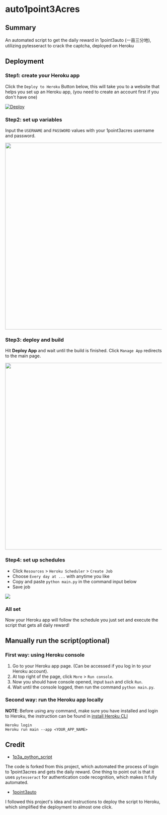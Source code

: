 # auto1point3Acres

## Summary

An automated script to get the daily reward in 1point3auto (一亩三分地), utilizing pytesseract to crack the captcha, deployed on Heroku

## Deployment

### Step1: create your Heroku app

Click the `Deploy to Heroku` Button below, this will take you to a website that helps you set up an Heroku app, (you need to create an account first if you don't have one)

[![Deploy](https://www.herokucdn.com/deploy/button.png)](https://heroku.com/deploy)

### Step2: set up variables

Input the `USERNAME` and `PASSWORD` values with your 1point3acres username and password.

<img src="https://i.imgur.com/jV8a7fQ.png" width="600px">

### Step3: deploy and build

Hit **Deploy App** and wait until the build is finished. Click `Manage App` redirects to the main page.

<img src="https://i.imgur.com/UnHlu8Q.png" width="600px">

### Step4: set up schedules

- Click `Resources` > `Heroku Scheduler` > `Create Job`
- Choose `Every day at ...` with anytime you like
- Copy and paste `python main.py` in the command input below
- Save job

<img src="https://i.imgur.com/hj6adwI.png">

### All set

Now your Heroku app will follow the schedule you just set and execute the script that gets all daily reward!

## Manually run the script(optional)

### First way: using Heroku console

1. Go to your Heroku app page. (Can be accessed if you log in to your Heroku account).
2. At top right of the page, click `More` > `Run console`.
3. Now you should have console opened, input `bash` and click `Run`.
4. Wait until the console logged, then run the command `python main.py`.

### Second way: run the Heroku app locally

**NOTE**: Before using any command, make sure you have installed and login to Heroku, the instruction can be found in [install Heroku CLI](https://devcenter.heroku.com/articles/heroku-cli)

```code
Heroku login
Heroku run main --app <YOUR_APP_NAME>
```

## Credit

- [1p3a_python_script](https://github.com/VividLau/1p3a_python_script)

The code is forked from this project, which automated the process of login to 1point3acres and gets the daily reward. One thing to point out is that it uses `pytesseract` for authentication code recognition, which makes it fully automated.

- [1point3auto](https://github.com/CryoliteZ/1point3auto)

I followed this project's idea and instructions to deploy the script to Heroku, which simplified the deployment to almost one click.
